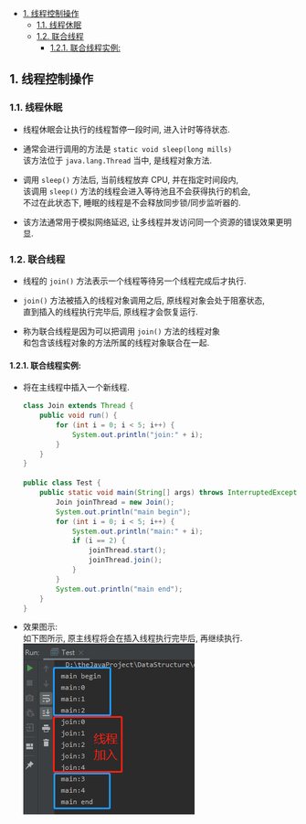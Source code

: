 <!-- TOC -->

- [1. 线程控制操作](#1-线程控制操作)
  - [1.1. 线程休眠](#11-线程休眠)
  - [1.2. 联合线程](#12-联合线程)
    - [1.2.1. 联合线程实例:](#121-联合线程实例)

<!-- /TOC -->

## 1. 线程控制操作

### 1.1. 线程休眠
- 线程休眠会让执行的线程暂停一段时间, 进入计时等待状态.

- 通常会进行调用的方法是 `static void sleep(long mills)`  
  该方法位于 `java.lang.Thread` 当中, 是线程对象方法.

- 调用 `sleep()` 方法后, 当前线程放弃 CPU, 并在指定时间段内,  
  该调用 `sleep()` 方法的线程会进入等待池且不会获得执行的机会,  
  不过在此状态下, 睡眠的线程是不会释放同步锁/同步监听器的.

- 该方法通常用于模拟网络延迟, 让多线程并发访问同一个资源的错误效果更明显.   

### 1.2. 联合线程
- 线程的 `join()` 方法表示一个线程等待另一个线程完成后才执行.  
  
- `join()` 方法被插入的线程对象调用之后, 原线程对象会处于阻塞状态,  
  直到插入的线程执行完毕后, 原线程才会恢复运行.

- 称为联合线程是因为可以把调用 `join()` 方法的线程对象  
  和包含该线程对象的方法所属的线程对象联合在一起.

#### 1.2.1. 联合线程实例:  
- 将在主线程中插入一个新线程.  
  ```java
  class Join extends Thread {
      public void run() {
          for (int i = 0; i < 5; i++) {
              System.out.println("join:" + i);
          }
      }
  }

  public class Test {
      public static void main(String[] args) throws InterruptedException {
          Join joinThread = new Join();
          System.out.println("main begin");
          for (int i = 0; i < 5; i++) {
              System.out.println("main:" + i);
              if (i == 2) {
                  joinThread.start();
                  joinThread.join();
              }
          }
          System.out.println("main end");
      }
  }
  ```

- 效果图示:  
  如下图所示, 原主线程将会在插入线程执行完毕后, 再继续执行.  
  ![pic](../99.images/2021-01-09-15-54-25.png)